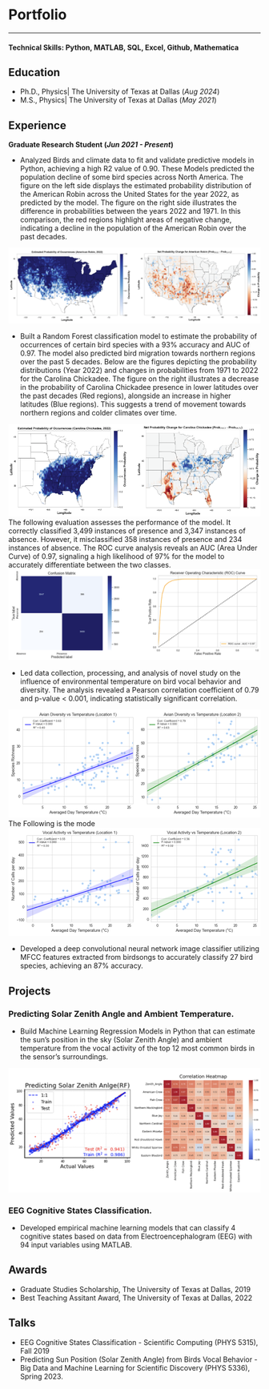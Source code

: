 # Portfolio
---

#### Technical Skills: Python, MATLAB, SQL, Excel, Github, Mathematica

## Education
- Ph.D., Physics| The University of Texas at Dallas (_Aug 2024_)								       		
- M.S., Physics| The University of Texas at Dallas (_May 2021_)	 			        		

## Experience

**Graduate Research Student (_Jun 2021 - Present_)**
- Analyzed Birds and climate data to fit and validate predictive models in Python, achieving a high R2 value of 0.90. These Models predicted the population decline of some bird species across North America. The figure on the left side displays the estimated probability distribution of the American Robin across the United States for the year 2022, as predicted by the model. The figure on the right side illustrates the difference in probabilities between the years 2022 and 1971. In this comparison, the red regions highlight areas of negative change, indicating a decline in the population of the American Robin over the past decades.
<img src="images/CCC.png?raw=true"/>


- Built a Random Forest classification model to estimate the probability of occurrences of certain bird species with a 93% accuracy and AUC of 0.97. The model also predicted bird migration towards northern regions over the past 5 decades.
  Below are the figures depicting the probability distributions (Year 2022) and changes in probabilities from 1971 to 2022 for the Carolina Chickadee. The figure on the right illustrates a decrease in the probability of Carolina Chickadee presence in lower latitudes over the past decades (Red regions), alongside an increase in higher latitudes (Blue regions). This suggests a trend of movement towards northern regions and colder climates over time.
  
<img src="images/DDD.png?raw=true"/>
The following evaluation assesses the performance of the model. It correctly classified 3,499 instances of presence and 3,347 instances of absence. However, it misclassified 358 instances of presence and 234 instances of absence. The ROC curve analysis reveals an AUC (Area Under Curve) of 0.97, signaling a high likelihood of 97% for the model to accurately differentiate between the two classes.
<img src="images/ROC_CONF.png?raw=true"/>



- Led data collection, processing, and analysis of novel study on the influence of environmental temperature on bird vocal behavior and diversity. The analysis revealed a Pearson correlation coefficient of 0.79 and p-value < 0.001, indicating statistically significant correlation.
<img src="images/Thesis_TwoLocation_ADsbs.png?raw=true"/>
The Following is the mode
<img src="images/Thesis_TwoLocation_VAsbs.png?raw=true"/>

- Developed a deep convolutional neural network image classifier utilizing MFCC features extracted from birdsongs to accurately classify 27 bird species, achieving an 87% accuracy.

## Projects
### Predicting Solar Zenith Angle and Ambient Temperature.
- Build Machine Learning Regression Models in Python that can estimate the sun’s position in the sky (Solar Zenith Angle) and ambient temperature from the vocal activity of the top 12 most common birds in the sensor’s surroundings.

 <img src="images/Predicting_Zenith_angle.png?raw=true"/> 
 
### EEG Cognitive States Classification.

- Developed empirical machine learning models that can classify 4 cognitive states based on data from Electroencephalogram (EEG) with 94 input variables using MATLAB. 

## Awards
- Graduate Studies Scholarship, The University of Texas at Dallas, 2019
- Best Teaching Assitant Award, The University of Texas at Dallas, 2022
  
## Talks 
- EEG Cognitive States Classification - Scientific Computing (PHYS 5315), Fall 2019
- Predicting Sun Position (Solar Zenith Angle) from Birds Vocal Behavior -
  Big Data and Machine Learning for Scientific Discovery (PHYS 5336), Spring 2023.



